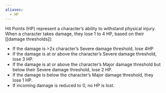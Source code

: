 ```yaml
---
aliases:
  - HP
---
```

Hit Points (HP) represent a character’s ability to withstand physical injury. When a character takes damage, they lose 1 to 4 HP, based on their [[damage thresholds]]:

- If the damage is >2x character’s Severe damage threshold, lose 4HP
- If the damage is at or above the character’s Severe damage threshold, lose 3 HP.
- If the damage is at or above the character’s Major damage threshold but below their Severe damage threshold, lose 2 HP.
- If the damage is below the character’s Major damage threshold, they lose 1 HP.
- If incoming damage is reduced to 0, no HP is lost.